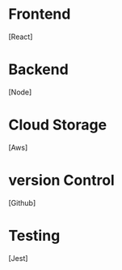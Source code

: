 # Frontend
[React]


# Backend
[Node]


# Cloud Storage
[Aws]


# version Control
[Github]


# Testing 
[Jest]
